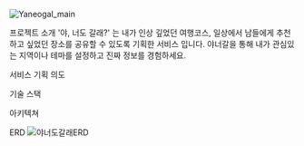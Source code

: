 ![Yaneogal_main](https://user-images.githubusercontent.com/105188620/181587809-cb324016-bc39-4ae0-ba8b-5f3aa99072fc.jpeg)

프로젝트 소개 
'야, 너도 갈래?' 는 내가 인상 깊었던 여행코스, 
일상에서 남들에게 추천하고 싶었던 장소를 공유할 수 있도록 기획한 서비스 입니다.
야너갈을 통해 내가 관심있는 지역이나 테마를 설정하고 진짜 정보를 경험하세요. 

서비스 기획 의도 

기술 스택 

아키텍쳐 

ERD
![야너도갈래ERD](https://user-images.githubusercontent.com/105188620/181571360-7046077c-10ef-4d94-a744-8a2cc319a293.png)

